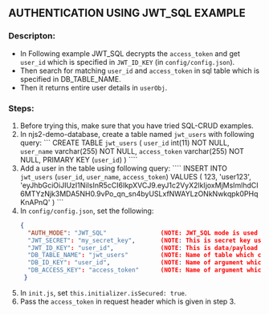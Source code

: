 
## AUTHENTICATION USING JWT_SQL EXAMPLE

### Descripton:

- In Following example JWT_SQL decrypts the ```access_token``` and get ```user_id``` which is specified in ```JWT_ID_KEY``` (in ```config/config.json```).
- Then search for matching ```user_id``` and ```access_token``` in sql table which is specified in DB_TABLE_NAME.
- Then it returns entire user details in ```userObj```.

### Steps:
1. Before trying this, make sure that you have tried SQL-CRUD examples.
2. In njs2-demo-database, create a table named ```jwt_users``` with following query:
        ```
        CREATE TABLE `jwt_users` (
          `user_id` int(11) NOT NULL,
          `user_name` varchar(255) NOT NULL,
          `access_token` varchar(255) NOT NULL,
          PRIMARY KEY (`user_id`)
        )
        ````
3. Add a user in the table using following query:
        ````
        INSERT INTO `jwt_users` 
          (`user_id`, `user_name`, `access_token`)
          VALUES (
            123,
            'user123', 
            'eyJhbGciOiJIUzI1NiIsInR5cCI6IkpXVCJ9.eyJ1c2VyX2lkIjoxMjMsImlhdCI6MTYzNjk3MDA5NH0.9vPo_qn_sn4byUSLxfNWAYLzONkNwkqpk0PHqKnAPnQ'
        )
        ```
4. In ```config/config.json```, set the following:
    ```json
    {
      "AUTH_MODE": "JWT_SQL"               (NOTE: JWT_SQL mode is used here)   
      "JWT_SECRET": "my_secret_key",       (NOTE: This is secret key used for generate JWT Token)
      "JWT_ID_KEY": "user_id",             (NOTE: This is data/payload that was used while creating JWT Token)
      "DB_TABLE_NAME": "jwt_users"         (NOTE: Name of table which contains JWT_ID_KEY and DB_ACCESS_KEY)
      "DB_ID_KEY": "user_id",              (NOTE: Name of argument which return from JWT Token)   
      "DB_ACCESS_KEY": "access_token"      (NOTE: Name of argument which searches in DB_TABLE_NAME for access_token passed in request header)
     }
    ```
5. In ```init.js```, set ```this.initializer.isSecured: true```.
6. Pass the ```access_token``` in request header which is given in step 3.
